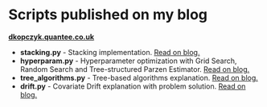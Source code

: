 # Scripts published on my blog
[**dkopczyk.quantee.co.uk**](http://dkopczyk.quantee.co.uk)

- **stacking.py** - Stacking implementation. [Read on blog.](http://dkopczyk.quantee.co.uk/stacking/)
- **hyperparam.py** - Hyperparameter optimization with Grid Search, Random Search and Tree-structured Parzen Estimator. [Read on blog.](http://dkopczyk.quantee.co.uk/hyperparameter-optimization/)
- **tree_algorithms.py** - Tree-based algorithms explanation. [Read on blog.](http://dkopczyk.quantee.co.uk/tree-based/)
- **drift.py** - Covariate Drift explanation with problem solution. [Read on blog.](http://dkopczyk.quantee.co.uk/covariate_shift/)
